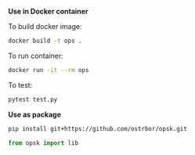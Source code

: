 **Use in Docker container**

To build docker image:
```bash
docker build -t ops .
```

To run container:
```bash
docker run -it --rm ops
```

To test:
```bash
pytest test.py
```

**Use as package**
```bash
pip install git+https://github.com/ostrbor/opsk.git
```
```python
from opsk import lib
```
